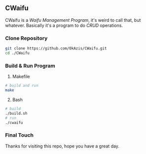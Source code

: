 ## CWaifu
CWaifu is a *Waifu Management Program*, it's weird to call that, but whatever. Basically it's a program to do *CRUD* operations.

### Clone Repository

```sh
git clone https://github.com/OkAzis/CWaifu.git
cd ./CWaifu
```

### Build & Run Program
1. Makefile

```sh
# build and run
make
```

2. Bash

```sh
# build
./build.sh
# run
./cwaifu
```

### Final Touch
Thanks for visiting this repo, hope you have a great day.
